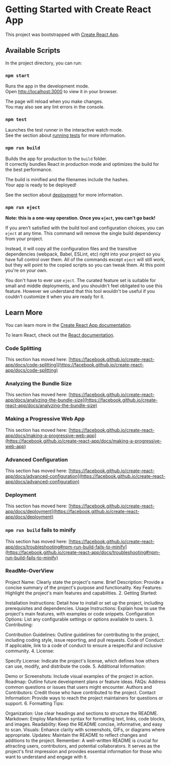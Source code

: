 # Getting Started with Create React App

This project was bootstrapped with [Create React App](https://github.com/facebook/create-react-app).

## Available Scripts

In the project directory, you can run:

### `npm start`

Runs the app in the development mode.\
Open [http://localhost:3000](http://localhost:3000) to view it in your browser.

The page will reload when you make changes.\
You may also see any lint errors in the console.

### `npm test`

Launches the test runner in the interactive watch mode.\
See the section about [running tests](https://facebook.github.io/create-react-app/docs/running-tests) for more information.

### `npm run build`

Builds the app for production to the `build` folder.\
It correctly bundles React in production mode and optimizes the build for the best performance.

The build is minified and the filenames include the hashes.\
Your app is ready to be deployed!

See the section about [deployment](https://facebook.github.io/create-react-app/docs/deployment) for more information.

### `npm run eject`

**Note: this is a one-way operation. Once you `eject`, you can't go back!**

If you aren't satisfied with the build tool and configuration choices, you can `eject` at any time. This command will remove the single build dependency from your project.

Instead, it will copy all the configuration files and the transitive dependencies (webpack, Babel, ESLint, etc) right into your project so you have full control over them. All of the commands except `eject` will still work, but they will point to the copied scripts so you can tweak them. At this point you're on your own.

You don't have to ever use `eject`. The curated feature set is suitable for small and middle deployments, and you shouldn't feel obligated to use this feature. However we understand that this tool wouldn't be useful if you couldn't customize it when you are ready for it.

## Learn More

You can learn more in the [Create React App documentation](https://facebook.github.io/create-react-app/docs/getting-started).

To learn React, check out the [React documentation](https://reactjs.org/).

### Code Splitting

This section has moved here: [https://facebook.github.io/create-react-app/docs/code-splitting](https://facebook.github.io/create-react-app/docs/code-splitting)

### Analyzing the Bundle Size

This section has moved here: [https://facebook.github.io/create-react-app/docs/analyzing-the-bundle-size](https://facebook.github.io/create-react-app/docs/analyzing-the-bundle-size)

### Making a Progressive Web App

This section has moved here: [https://facebook.github.io/create-react-app/docs/making-a-progressive-web-app](https://facebook.github.io/create-react-app/docs/making-a-progressive-web-app)

### Advanced Configuration

This section has moved here: [https://facebook.github.io/create-react-app/docs/advanced-configuration](https://facebook.github.io/create-react-app/docs/advanced-configuration)

### Deployment

This section has moved here: [https://facebook.github.io/create-react-app/docs/deployment](https://facebook.github.io/create-react-app/docs/deployment)

### `npm run build` fails to minify

This section has moved here: [https://facebook.github.io/create-react-app/docs/troubleshooting#npm-run-build-fails-to-minify](https://facebook.github.io/create-react-app/docs/troubleshooting#npm-run-build-fails-to-minify)

### ReadMe-OverView

<!-- ###Overview:### -->

Project Name: Clearly state the project's name.
Brief Description: Provide a concise summary of the project's purpose and functionality.
Key Features: Highlight the project's main features and capabilities. 2. Getting Started:

Installation Instructions: Detail how to install or set up the project, including prerequisites and dependencies.
Usage Instructions: Explain how to use the project's main features, with examples or code snippets.
Configuration Options: List any configurable settings or options available to users. 3. Contributing:

Contribution Guidelines: Outline guidelines for contributing to the project, including coding style, issue reporting, and pull requests.
Code of Conduct: If applicable, link to a code of conduct to ensure a respectful and inclusive community. 4. License:

Specify License: Indicate the project's license, which defines how others can use, modify, and distribute the code. 5. Additional Information:

Demo or Screenshots: Include visual examples of the project in action.
Roadmap: Outline future development plans or feature ideas.
FAQs: Address common questions or issues that users might encounter.
Authors and Contributors: Credit those who have contributed to the project.
Contact Information: Provide ways to reach the project maintainers for questions or support. 6. Formatting Tips:

Organization: Use clear headings and sections to structure the README.
Markdown: Employ Markdown syntax for formatting text, links, code blocks, and images.
Readability: Keep the README concise, informative, and easy to scan.
Visuals: Enhance clarity with screenshots, GIFs, or diagrams where appropriate.
Updates: Maintain the README to reflect changes and additions to the project.
Remember: A well-written README is crucial for attracting users, contributors, and potential collaborators. It serves as the project's first impression and provides essential information for those who want to understand and engage with it.
